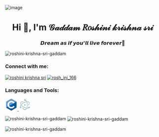 ![image](https://github.com/user-attachments/assets/673f1b35-608a-4160-93b8-d32f70d82217)
<h1 align="center">Hi 👋, I'm 𝒢𝒶𝒹𝒹𝒶𝓂 𝑅𝑜𝓈𝒽𝒾𝓃𝒾 𝓀𝓇𝒾𝓈𝒽𝓃𝒶 𝓈𝓇𝒾</h1>
<h3 align="center">𝘿𝙧𝙚𝙖𝙢 𝙖𝙨 𝙞𝙛 𝙮𝙤𝙪'𝙡𝙡 𝙡𝙞𝙫𝙚 𝙛𝙤𝙧𝙚𝙫𝙚𝙧🌟</h3>
<p align="left"> <img src="https://komarev.com/ghpvc/?username=roshini-krishna-sri-gaddam&label=Profile%20views&color=0e75b6&style=flat" alt="roshini-krishna-sri-gaddam" /> </p>

<h3 align="left">Connect with me:</h3>
<p align="left">
<a href="https://linkedin.com/in/roshini krishna sri" target="blank"><img align="center" src="https://raw.githubusercontent.com/rahuldkjain/github-profile-readme-generator/master/src/images/icons/Social/linked-in-alt.svg" alt="roshini krishna sri" height="30" width="40" /></a>
<a href="https://instagram.com/rosh_ini_166" target="blank"><img align="center" src="https://raw.githubusercontent.com/rahuldkjain/github-profile-readme-generator/master/src/images/icons/Social/instagram.svg" alt="rosh_ini_166" height="30" width="40" /></a>
</p>

<h3 align="left">Languages and Tools:</h3>
<p align="left"> <a href="https://www.cprogramming.com/" target="_blank" rel="noreferrer"> <img src="https://raw.githubusercontent.com/devicons/devicon/master/icons/c/c-original.svg" alt="c" width="40" height="40"/> </a> <a href="https://www.electronjs.org" target="_blank" rel="noreferrer"> <img src="https://raw.githubusercontent.com/devicons/devicon/master/icons/electron/electron-original.svg" alt="electron" width="40" height="40"/> </a> </p>

<p><img align="left" src="https://github-readme-stats.vercel.app/api/top-langs?username=roshini-krishna-sri-gaddam&show_icons=true&locale=en&layout=compact" alt="roshini-krishna-sri-gaddam" /></p>

<p>&nbsp;<img align="center" src="https://github-readme-stats.vercel.app/api?username=roshini-krishna-sri-gaddam&show_icons=true&locale=en" alt="roshini-krishna-sri-gaddam" /></p>

<p><img align="center" src="https://github-readme-streak-stats.herokuapp.com/?user=roshini-krishna-sri-gaddam&" alt="roshini-krishna-sri-gaddam" /></p>
